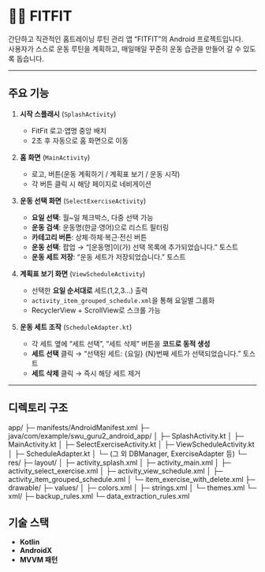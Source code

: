 # 🏃‍♀️ FITFIT

간단하고 직관적인 홈트레이닝 루틴 관리 앱 “FITFIT”의 Android 프로젝트입니다.  
사용자가 스스로 운동 루틴을 계획하고, 매일매일 꾸준히 운동 습관을 만들어 갈 수 있도록 돕습니다.

---

## 주요 기능

1. **시작 스플래시** (`SplashActivity`)  
   - FitFit 로고·앱명 중앙 배치  
   - 2초 후 자동으로 홈 화면으로 이동

2. **홈 화면** (`MainActivity`)  
   - 로고, 버튼(운동 계획하기 / 계획표 보기 / 운동 시작)  
   - 각 버튼 클릭 시 해당 페이지로 네비게이션

3. **운동 선택 화면** (`SelectExerciseActivity`)  
   - **요일 선택**: 월~일 체크박스, 다중 선택 가능  
   - **운동 검색**: 운동명(한글·영어)으로 리스트 필터링  
   - **카테고리 버튼**: 상체·하체·복근·전신 버튼  
   - **운동 선택**: 팝업 → “[운동명]이(가) 선택 목록에 추가되었습니다.” 토스트  
   - **운동 세트 저장**: “운동 세트가 저장되었습니다.” 토스트

4. **계획표 보기 화면** (`ViewScheduleActivity`)  
   - 선택한 **요일 순서대로** 세트(1,2,3…) 출력  
   - `activity_item_grouped_schedule.xml`을 통해 요일별 그룹화  
   - RecyclerView + ScrollView로 스크롤 가능

5. **운동 세트 조작** (`ScheduleAdapter.kt`)  
   - 각 세트 옆에 “세트 선택”, “세트 삭제” 버튼을 **코드로 동적 생성**  
   - **세트 선택** 클릭 → “선택된 세트: {요일} {N}번째 세트가 선택되었습니다.” 토스트  
   - **세트 삭제** 클릭 → 즉시 해당 세트 제거

---

## 디렉토리 구조

app/
├─ manifests/AndroidManifest.xml
├─ java/com/example/swu_guru2_android_app/
│   ├─ SplashActivity.kt
│   ├─ MainActivity.kt
│   ├─ SelectExerciseActivity.kt
│   ├─ ViewScheduleActivity.kt
│   ├─ ScheduleAdapter.kt
│   └─ (그 외 DBManager, ExerciseAdapter 등)
└─ res/
   ├─ layout/
   │   ├─ activity_splash.xml
   │   ├─ activity_main.xml
   │   ├─ activity_select_exercise.xml
   │   ├─ activity_view_schedule.xml
   │   ├─ activity_item_grouped_schedule.xml
   │   └─ item_exercise_with_delete.xml
   ├─ drawable/
   ├─ values/
   │   ├─ colors.xml
   │   ├─ strings.xml
   │   └─ themes.xml
   └─ xml/
       ├─ backup_rules.xml
       └─ data_extraction_rules.xml


## 기술 스택
   - **Kotlin**
   - **AndroidX**
   - **MVVM 패턴**
